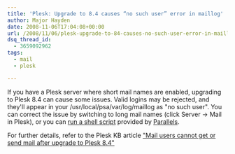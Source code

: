 ```yaml
---
title: 'Plesk: Upgrade to 8.4 causes “no such user” error in maillog'
author: Major Hayden
date: 2008-11-06T17:04:08+00:00
url: /2008/11/06/plesk-upgrade-to-84-causes-no-such-user-error-in-maillog/
dsq_thread_id:
  - 3659092962
tags:
  - mail
  - plesk

---
```

If you have a Plesk server where short mail names are enabled, upgrading to Plesk 8.4 can cause some issues. Valid logins may be rejected, and they'll appear in your /usr/local/psa/var/log/maillog as "no such user". You can correct the issue by switching to long mail names (click Server -> Mail in Plesk), or you can [run a shell script][1] provided by [Parallels][2].

For further details, refer to the Plesk KB article ["Mail users cannot get or send mail after upgrade to Plesk 8.4"][3]

 [1]: http://kb.parallels.com/Attachments/4889/Attachments/mail_fix.sh
 [2]: http://parallels.com/
 [3]: http://kb.parallels.com/en/5256

